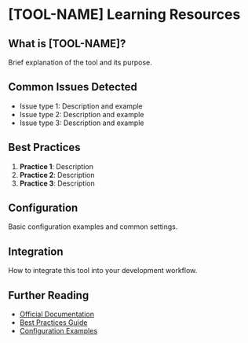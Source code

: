 # [TOOL-NAME] Learning Resources

## What is [TOOL-NAME]?
Brief explanation of the tool and its purpose.

## Common Issues Detected
- Issue type 1: Description and example
- Issue type 2: Description and example  
- Issue type 3: Description and example

## Best Practices
1. **Practice 1**: Description
2. **Practice 2**: Description
3. **Practice 3**: Description

## Configuration
Basic configuration examples and common settings.

## Integration
How to integrate this tool into your development workflow.

## Further Reading
- [Official Documentation](https://tool-url.com/docs)
- [Best Practices Guide](https://tool-url.com/best-practices)
- [Configuration Examples](https://tool-url.com/config)